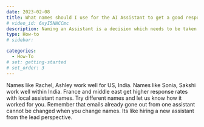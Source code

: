 ```yaml
---
date: 2023-02-08
title: What names should I use for the AI Assistant to get a good response rate ?
# video_id: 6xyI5NNCCmc
description: Naming an Assistant is a decision which needs to be taken considering Geographical locations and using names prevalent in those locations. This will ensure that the Leads feel a human like connection when an email is sent by the Assistant.
type: How-to
# sidebar:

categories:
  - How-To
# set: getting-started
# set_order: 3
---
```

Names like Rachel, Ashley work well for US, India. Names like Sonia, Sakshi work well within India. France and middle east get higher response rates with local assistant names. Try different  names and let us know how it worked for you. Remember that emails already gone out from one assistant cannot be changed when you change names. Its like hiring a new assistant from the lead perspective.